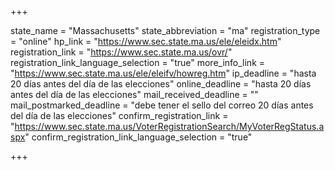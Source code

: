 +++

state_name = "Massachusetts"
state_abbreviation = "ma"
registration_type = "online"
hp_link = "https://www.sec.state.ma.us/ele/eleidx.htm"
registration_link = "https://www.sec.state.ma.us/ovr/"
registration_link_language_selection = "true"
more_info_link = "https://www.sec.state.ma.us/ele/eleifv/howreg.htm"
ip_deadline = "hasta 20 días antes del día de las elecciones"
online_deadline = "hasta 20 días antes del día de las elecciones"
mail_received_deadline = ""
mail_postmarked_deadline = "debe tener el sello del correo 20 días antes del día de las elecciones"
confirm_registration_link = "https://www.sec.state.ma.us/VoterRegistrationSearch/MyVoterRegStatus.aspx"
confirm_registration_link_language_selection = "true"

+++